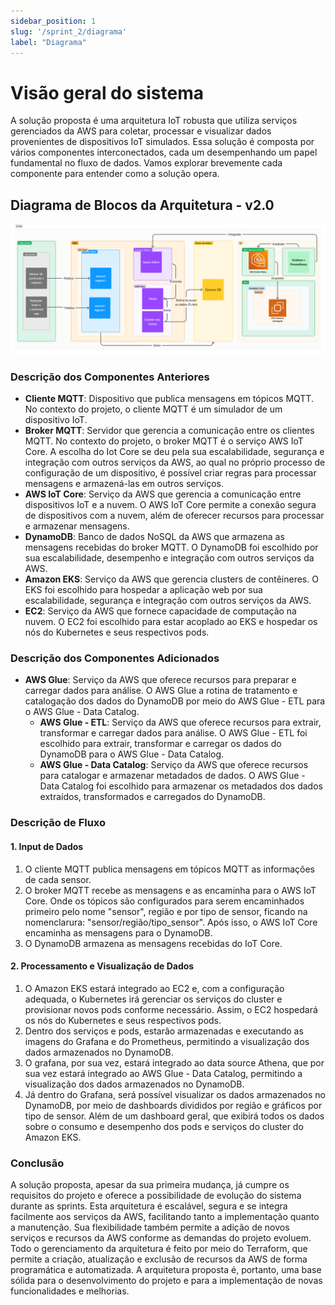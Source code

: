 ```yaml
---
sidebar_position: 1
slug: '/sprint_2/diagrama'
label: "Diagrama"
---
```


# Visão geral do sistema

A solução proposta é uma arquitetura IoT robusta que utiliza serviços gerenciados da AWS para coletar, processar e visualizar dados provenientes de dispositivos IoT simulados. Essa solução é composta por vários componentes interconectados, cada um desempenhando um papel fundamental no fluxo de dados. Vamos explorar brevemente cada componente para entender como a solução opera.

## Diagrama de Blocos da Arquitetura - v2.0

![alt text](<../../static/img/Diagrama de blocos - Cloud-v2.png>)

### Descrição dos Componentes Anteriores

- **Cliente MQTT**: Dispositivo que publica mensagens em tópicos MQTT. No contexto do projeto, o cliente MQTT é um simulador de um dispositivo IoT.
- **Broker MQTT**: Servidor que gerencia a comunicação entre os clientes MQTT. No contexto do projeto, o broker MQTT é o serviço AWS IoT Core. A escolha do Iot Core se deu pela sua escalabilidade, segurança e integração com outros serviços da AWS, ao qual no próprio processo de configuração de um dispositivo, é possível criar regras para processar mensagens e armazená-las em outros serviços.
- **AWS IoT Core**: Serviço da AWS que gerencia a comunicação entre dispositivos IoT e a nuvem. O AWS IoT Core permite a conexão segura de dispositivos com a nuvem, além de oferecer recursos para processar e armazenar mensagens.
- **DynamoDB**: Banco de dados NoSQL da AWS que armazena as mensagens recebidas do broker MQTT. O DynamoDB foi escolhido por sua escalabilidade, desempenho e integração com outros serviços da AWS.
- **Amazon EKS**: Serviço da AWS que gerencia clusters de contêineres. O EKS foi escolhido para hospedar a aplicação web por sua escalabilidade, segurança e integração com outros serviços da AWS.
- **EC2**: Serviço da AWS que fornece capacidade de computação na nuvem. O EC2 foi escolhido para estar acoplado ao EKS e hospedar os nós do Kubernetes e seus respectivos pods.

### Descrição dos Componentes Adicionados

- **AWS Glue**: Serviço da AWS que oferece recursos para preparar e carregar dados para análise. O AWS Glue a rotina de tratamento e catalogação dos dados do DynamoDB por meio do AWS Glue - ETL para o AWS Glue - Data Catalog.
  - **AWS Glue - ETL**: Serviço da AWS que oferece recursos para extrair, transformar e carregar dados para análise. O AWS Glue - ETL foi escolhido para extrair, transformar e carregar os dados do DynamoDB para o AWS Glue - Data Catalog.
  - **AWS Glue - Data Catalog**: Serviço da AWS que oferece recursos para catalogar e armazenar metadados de dados. O AWS Glue - Data Catalog foi escolhido para armazenar os metadados dos dados extraídos, transformados e carregados do DynamoDB.

### Descrição de Fluxo

#### 1. Input de Dados

1. O cliente MQTT publica mensagens em tópicos MQTT as informações de cada sensor.
2. O broker MQTT recebe as mensagens e as encaminha para o AWS IoT Core. Onde os tópicos são configurados para serem encaminhados primeiro pelo nome "sensor", região e por tipo de sensor, ficando na nomenclarura: "sensor/região/tipo_sensor". Após isso, o AWS IoT Core encaminha as mensagens para o DynamoDB.
3. O DynamoDB armazena as mensagens recebidas do IoT Core.

#### 2. Processamento e Visualização de Dados
1. O Amazon EKS estará integrado ao EC2 e, com a configuração adequada, o Kubernetes irá gerenciar os serviços do cluster e provisionar novos pods conforme necessário. Assim, o EC2 hospedará os nós do Kubernetes e seus respectivos pods.
2. Dentro dos serviços e pods, estarão armazenadas e executando as imagens do Grafana e do Prometheus, permitindo a visualização dos dados armazenados no DynamoDB.
3. O grafana, por sua vez, estará integrado ao data source Athena, que por sua vez estará integrado ao AWS Glue - Data Catalog, permitindo a visualização dos dados armazenados no DynamoDB.
4. Já dentro do Grafana, será possível visualizar os dados armazenados no DynamoDB, por meio de dashboards divididos por região e gráficos por tipo de sensor. Além de um dashboard geral, que exibirá todos os dados sobre o consumo e desempenho dos pods e serviços do cluster do Amazon EKS.

### Conclusão

A solução proposta, apesar da sua primeira mudança, já cumpre os requisitos do projeto e oferece a possibilidade de evolução do sistema durante as sprints. Esta arquitetura é escalável, segura e se integra facilmente aos serviços da AWS, facilitando tanto a implementação quanto a manutenção. Sua flexibilidade também permite a adição de novos serviços e recursos da AWS conforme as demandas do projeto evoluem. Todo o gerenciamento da arquitetura é feito por meio do Terraform, que permite a criação, atualização e exclusão de recursos da AWS de forma programática e automatizada. A arquitetura proposta é, portanto, uma base sólida para o desenvolvimento do projeto e para a implementação de novas funcionalidades e melhorias.